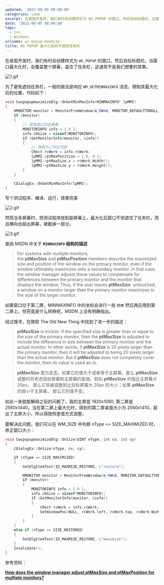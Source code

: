 ```yaml
---
updated: '2022-08-05 08:00:00'
categories: code
excerpt: 在桌面开发时，我们有时会创建样式为 WS_POPUP 的窗口，然后自绘标题栏。当窗口最大化时，会覆盖整个屏幕，盖住了任务栏，这通常不是我们想要的效果。
date: '2022-08-05 08:00:00'
tags:
  - C++
  - Windows
urlname: ws-popup-maxmize
title: WS_POPUP 最大化如何不遮挡任务栏
---
```


在桌面开发时，我们有时会创建样式为 `WS_POPUP` 的窗口，然后自绘标题栏。当窗口最大化时，会覆盖整个屏幕，盖住了任务栏，这通常不是我们想要的效果。


![1.gif](https://prod-files-secure.s3.us-west-2.amazonaws.com/fbb39313-8950-40fc-9abf-5c7412d9778c/fa9ac123-8181-41c9-988f-8e4447f29d43/1.gif?X-Amz-Algorithm=AWS4-HMAC-SHA256&X-Amz-Content-Sha256=UNSIGNED-PAYLOAD&X-Amz-Credential=AKIAT73L2G45HZZMZUHI%2F20240926%2Fus-west-2%2Fs3%2Faws4_request&X-Amz-Date=20240926T050930Z&X-Amz-Expires=3600&X-Amz-Signature=6b63e17805733d7ec108671cb1404eade9f455ffb47e407497675d554d07b373&X-Amz-SignedHeaders=host&x-id=GetObject)


为了避免遮挡任务栏，一般的做法是响应 `WM_GETMINMAXINFO` 消息，限制其最大化后的位置，代码如下：


```c++
void CwspopupmaximizeDlg::OnGetMinMaxInfo(MINMAXINFO* lpMMI)
{
    HMONITOR monitor = MonitorFromWindow(m_hWnd, MONITOR_DEFAULTTONULL);
    if (monitor)
    {
        // 获取窗口所在屏幕
        MONITORINFO info = { 0 };
        info.cbSize = sizeof(MONITORINFO);
        if (GetMonitorInfo(monitor, &info))
        {
            // 限制为工作区范围
            CRect rcWork = info.rcWork;
            lpMMI->ptMaxPosition = { 0, 0 };
            lpMMI->ptMaxSize.x = rcWork.Width();
            lpMMI->ptMaxSize.y = rcWork.Height();
        }
    }

    CDialogEx::OnGetMinMaxInfo(lpMMI);
}
```


写个测试程序、编译、运行，效果完美


![2.gif](https://prod-files-secure.s3.us-west-2.amazonaws.com/fbb39313-8950-40fc-9abf-5c7412d9778c/722517f9-1137-4ad8-96f9-732488087e6f/2.gif?X-Amz-Algorithm=AWS4-HMAC-SHA256&X-Amz-Content-Sha256=UNSIGNED-PAYLOAD&X-Amz-Credential=AKIAT73L2G45HZZMZUHI%2F20240926%2Fus-west-2%2Fs3%2Faws4_request&X-Amz-Date=20240926T050930Z&X-Amz-Expires=3600&X-Amz-Signature=bfc67dae3bac8a69a8855df977a3a55dc66910cee3397282f539f9d6605ca3f4&X-Amz-SignedHeaders=host&x-id=GetObject)


然而当多屏幕时，把测试程序放到副屏幕上，最大化后窗口不但遮住了任务栏，而且横向也超出屏幕，被截掉一部分。


![3.gif](https://prod-files-secure.s3.us-west-2.amazonaws.com/fbb39313-8950-40fc-9abf-5c7412d9778c/0a022e15-0098-43ec-bfa0-cdceb9fc084b/3.gif?X-Amz-Algorithm=AWS4-HMAC-SHA256&X-Amz-Content-Sha256=UNSIGNED-PAYLOAD&X-Amz-Credential=AKIAT73L2G45HZZMZUHI%2F20240926%2Fus-west-2%2Fs3%2Faws4_request&X-Amz-Date=20240926T050930Z&X-Amz-Expires=3600&X-Amz-Signature=b26ad0e1587e0fff124b586622757a3faad0180c4f6f26a0045bebdb11f76cfd&X-Amz-SignedHeaders=host&x-id=GetObject)


查阅 MSDN 中关于 **`MINMAXINFO`** **结构的描述**


> For systems with multiple monitors, the **ptMaxSize** and **ptMaxPosition** members describe the maximized size and position of the window on the primary monitor, even if the window ultimately maximizes onto a secondary monitor. In that case, the window manager adjusts these values to compensate for differences between the primary monitor and the monitor that displays the window. Thus, if the user leaves **ptMaxSize**  untouched, a window on a monitor larger than the primary monitor maximizes to the size of the larger monitor.


如果窗口位于第二屏，MINMAXINFO 中的坐标会进行一些 `转换` 然后再应用到第二屏上。但究竟是什么转换呢，MSDN 上没有明确指出。


经过搜寻，在微软 The Old New Thing 中找到了进一步的描述：


> **ptMax­Size** is trickier. If the specified size is greater than or equal to the size of the primary monitor, then the **ptMax­Size** is adjusted to include the difference in size between the primary monitor and the actual monitor. In other words, if **ptMax­Size** is 20 pixels larger than the primary monitor, then it will be adjusted to being 20 pixels larger than the actual monitor. But if **ptMax­Size** does not completely cover the monitor, then its value is used as-is.


> **ptMax­Size** 更为变态，如果它的值大于或者等于主屏幕，那么 **ptMax­Size** 调整时将考虑目标屏幕和主屏幕的差值。假如 **ptMax­Size**  的值比主屏幕大 20px， 那么它将被调整到比目标屏幕大 20px 的大小；如果 **ptMax­Size** 的值小于主屏幕， 那么它的值不变。


如此一来就能解释之前的问题了，我的主屏是 1920x1080, 第二屏是 2560x1440，当在第二屏上最大化时，得到的第二屏桌面大小为 2560x1410，超出了主屏大小，所以得按照差值方式调整。


要解决此问题，我们可以在 WM_SIZE 中判断 nType == SIZE_MAXIMIZED 时，修正窗口大小：


```c++
void CwspopupmaximizeDlg::OnSize(UINT nType, int cx, int cy)
{
    CDialogEx::OnSize(nType, cx, cy);

    if (nType == SIZE_MAXIMIZED)
    {
        SetDlgItemText(ID_MAXMIZE_RESTORE, L"restore");

        HMONITOR monitor = MonitorFromWindow(m_hWnd, MONITOR_DEFAULTTONULL);
        if (monitor)
        {
            MONITORINFO info = { 0 };
            info.cbSize = sizeof(MONITORINFO);
            if (GetMonitorInfo(monitor, &info))
            {
                CRect rcWork = info.rcWork;
                SetWindowPos(NULL, rcWork.left, rcWork.top, rcWork.Width(), rcWork.Height(), SWP_SHOWWINDOW);
            }
        }
    }
    else if (nType == SIZE_RESTORED)
    {
        SetDlgItemText(ID_MAXMIZE_RESTORE, L"maximize");
    }
    Invalidate();
} 
```



参考资料：


[**How does the window manager adjust ptMaxSize and ptMaxPosition for multiple monitors?**](https://devblogs.microsoft.com/oldnewthing/20150501-00/?p=44964)

